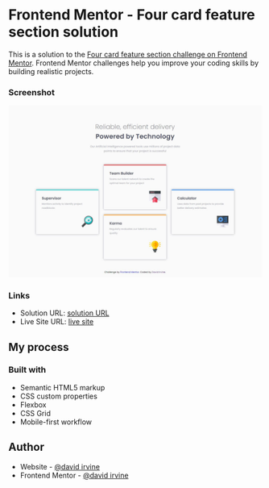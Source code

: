 # Frontend Mentor - Four card feature section solution

This is a solution to the [Four card feature section challenge on Frontend Mentor](https://www.frontendmentor.io/challenges/four-card-feature-section-weK1eFYK). Frontend Mentor challenges help you improve your coding skills by building realistic projects. 


### Screenshot

![](./images/screenshot.jpg)

### Links

- Solution URL: [solution URL](https://github.com/DavidIrvine-TW/frontend-mentor_four-card-feature-section)
- Live Site URL: [live site](https://davidirvine-tw.github.io/frontend-mentor_four-card-feature-section/)

## My process

### Built with

- Semantic HTML5 markup
- CSS custom properties
- Flexbox
- CSS Grid
- Mobile-first workflow

## Author

- Website - [@david irvine](https://github.com/DavidIrvine-TW)
- Frontend Mentor - [@david irvine](https://www.frontendmentor.io/profile/DavidIrvine-TW)

